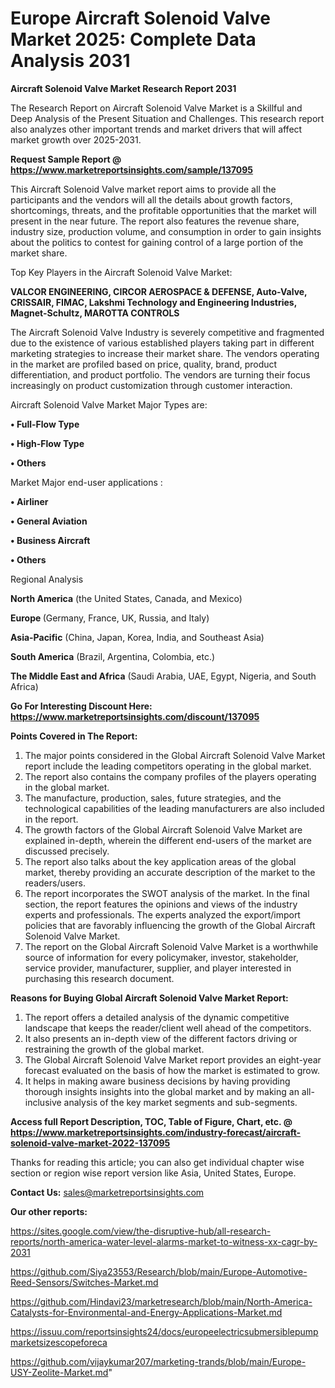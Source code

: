 # Europe Aircraft Solenoid Valve Market 2025: Complete Data Analysis 2031

<strong>Aircraft Solenoid Valve Market Research Report 2031</strong>

The Research Report on Aircraft Solenoid Valve Market is a Skillful and Deep Analysis of the Present Situation and Challenges. This research report also analyzes other important trends and market drivers that will affect market growth over 2025-2031.

<strong>Request Sample Report @ <a href=https://www.marketreportsinsights.com/sample/137095>https://www.marketreportsinsights.com/sample/137095</a></strong>

This Aircraft Solenoid Valve market report aims to provide all the participants and the vendors will all the details about growth factors, shortcomings, threats, and the profitable opportunities that the market will present in the near future. The report also features the revenue share, industry size, production volume, and consumption in order to gain insights about the politics to contest for gaining control of a large portion of the market share.

Top Key Players in the Aircraft Solenoid Valve Market:

<strong>VALCOR ENGINEERING, CIRCOR AEROSPACE & DEFENSE, Auto-Valve, CRISSAIR, FIMAC, Lakshmi Technology and Engineering Industries, Magnet-Schultz, MAROTTA CONTROLS</strong>

The Aircraft Solenoid Valve Industry is severely competitive and fragmented due to the existence of various established players taking part in different marketing strategies to increase their market share. The vendors operating in the market are profiled based on price, quality, brand, product differentiation, and product portfolio. The vendors are turning their focus increasingly on product customization through customer interaction.

Aircraft Solenoid Valve Market Major Types are:

<strong>• Full-Flow Type

• High-Flow Type

• Others</strong>

Market Major end-user applications :

<strong>• Airliner

• General Aviation

• Business Aircraft

• Others</strong>

Regional Analysis

</u><strong><b>North America</b></strong> (the United States, Canada, and Mexico)

<strong><b>Europe </b></strong>(Germany, France, UK, Russia, and Italy)

<strong><b>Asia-Pacific</b></strong> (China, Japan, Korea, India, and Southeast Asia)

<strong><b>South America</b></strong> (Brazil, Argentina, Colombia, etc.)

<strong><b>The Middle East and Africa</b></strong> (Saudi Arabia, UAE, Egypt, Nigeria, and South Africa)

<strong>Go For Interesting Discount Here: <a href=https://www.marketreportsinsights.com/discount/137095>https://www.marketreportsinsights.com/discount/137095</a></strong>

<strong>Points Covered in The Report:</strong>
<ol>
  <li>The major points considered in the Global Aircraft Solenoid Valve Market report include the leading competitors operating in the global market.</li>
  <li>The report also contains the company profiles of the players operating in the global market.</li>
  <li>The manufacture, production, sales, future strategies, and the technological capabilities of the leading manufacturers are also included in the report.</li>
  <li>The growth factors of the Global Aircraft Solenoid Valve Market are explained in-depth, wherein the different end-users of the market are discussed precisely.</li>
  <li>The report also talks about the key application areas of the global market, thereby providing an accurate description of the market to the readers/users.</li>
  <li>The report incorporates the SWOT analysis of the market. In the final section, the report features the opinions and views of the industry experts and professionals. The experts analyzed the export/import policies that are favorably influencing the growth of the Global Aircraft Solenoid Valve Market.</li>
  <li>The report on the Global Aircraft Solenoid Valve Market is a worthwhile source of information for every policymaker, investor, stakeholder, service provider, manufacturer, supplier, and player interested in purchasing this research document.</li>
</ol>
<strong>Reasons for Buying Global Aircraft Solenoid Valve Market Report:</strong>

<ol>
  <li>The report offers a detailed analysis of the dynamic competitive landscape that keeps the reader/client well ahead of the competitors.</li>
  <li>It also presents an in-depth view of the different factors driving or restraining the growth of the global market.</li>
  <li>The Global Aircraft Solenoid Valve Market report provides an eight-year forecast evaluated on the basis of how the market is estimated to grow.</li>
  <li>It helps in making aware business decisions by having providing thorough insights insights into the global market and by making an all-inclusive analysis of the key market segments and sub-segments.</li>
</ol>
<strong>Access full Report Description, TOC, Table of Figure, Chart, etc. @ <a href=https://www.marketreportsinsights.com/industry-forecast/aircraft-solenoid-valve-market-2022-137095>https://www.marketreportsinsights.com/industry-forecast/aircraft-solenoid-valve-market-2022-137095</a></strong>


Thanks for reading this article; you can also get individual chapter wise section or region wise report version like Asia, United States, Europe.

<strong>Contact Us:</strong>
sales@marketreportsinsights.com

<strong>Our other reports:</strong>

<a href=https://sites.google.com/view/the-disruptive-hub/all-research-reports/north-america-water-level-alarms-market-to-witness-xx-cagr-by-2031>https://sites.google.com/view/the-disruptive-hub/all-research-reports/north-america-water-level-alarms-market-to-witness-xx-cagr-by-2031</a>

<a href=https://github.com/Siya23553/Research/blob/main/Europe-Automotive-Reed-Sensors/Switches-Market.md>https://github.com/Siya23553/Research/blob/main/Europe-Automotive-Reed-Sensors/Switches-Market.md</a>

<a href=https://github.com/Hindavi23/marketresearch/blob/main/North-America-Catalysts-for-Environmental-and-Energy-Applications-Market.md>https://github.com/Hindavi23/marketresearch/blob/main/North-America-Catalysts-for-Environmental-and-Energy-Applications-Market.md</a>

<a href=https://issuu.com/reportsinsights24/docs/europeelectricsubmersiblepumpmarketsizescopeforeca>https://issuu.com/reportsinsights24/docs/europeelectricsubmersiblepumpmarketsizescopeforeca</a>

<a href=https://github.com/vijaykumar207/marketing-trands/blob/main/Europe-USY-Zeolite-Market.md>https://github.com/vijaykumar207/marketing-trands/blob/main/Europe-USY-Zeolite-Market.md</a>"
